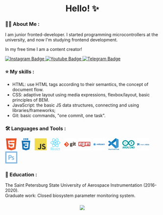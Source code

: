 

<!--
### Hi there 👋
**chistayaaa/chistayaaa** is a ✨ _special_ ✨ repository because its `README.md` (this file) appears on your GitHub profile.

Here are some ideas to get you started:

- 🔭 I’m currently working on ...
- 🌱 I’m currently learning ...
- 👯 I’m looking to collaborate on ...
- 🤔 I’m looking for help with ...
- 💬 Ask me about ...
- 📫 How to reach me: ...
- 😄 Pronouns: ...
- ⚡ Fun fact: ...
-->

<div id="header" align="center">
  <h1>Hello! ✨</h1>
</div>


### :woman_technologist: About Me :
I am junior fronted-developer.
I started programming microcontrollers at the university, and now I'm studying frontend development.

In my free time I am a content creator!
<div id="badges">
  <a href="https://instagram.com/chistayaaa">
    <img src="https://www.logo.wine/a/logo/Instagram/Instagram-Logo.wine.svg" width="55" alt="Instagram Badge"/>
  </a>
  <a href="https://www.youtube.com/c/SashaChistyakova">
    <img src="https://www.logo.wine/a/logo/YouTube/YouTube-Icon-Full-Color-Logo.wine.svg" alt="Youtube Badge" width="55"/>
  </a>
  <a href="https://t.me/chistayaaasasha">
    <img src="https://www.logo.wine/a/logo/Telegram_(software)/Telegram_(software)-Logo.wine.svg" width="55" alt="Telegram Badge"/>
  </a>
</div>

### :star: My skills :
- HTML: use HTML tags according to their semantics, the concept of document flow. 
- CSS: adaptive layout using media expressions, flexbox/layout, basic principles of BEM.
- JavaScript: the basic JS data structures, connecting and using libraries/frameworks;
- Git: basic commands, "one commit, one task".

### :hammer_and_wrench: Languages and Tools :

<div>
<img src="https://github.com/devicons/devicon/blob/master/icons/html5/html5-original.svg" title="HTML5" alt="HTML" width="40" height="40"/>&nbsp;
 <img src="https://github.com/devicons/devicon/blob/master/icons/css3/css3-plain-wordmark.svg"  title="CSS3" alt="CSS" width="40" height="40"/>&nbsp;
  <img src="https://github.com/devicons/devicon/blob/master/icons/javascript/javascript-original.svg" title="JavaScript" alt="JavaScript" width="40" height="40"/>&nbsp;
  <img src="https://github.com/devicons/devicon/blob/master/icons/react/react-original-wordmark.svg" title="React" alt="React" width="40" height="40"/>&nbsp;
  <img src="https://github.com/devicons/devicon/blob/master/icons/git/git-original-wordmark.svg" title="Git" **alt="Git" width="40" height="40"/>&nbsp;
        <img src="https://raw.githubusercontent.com/devicons/devicon/1119b9f84c0290e0f0b38982099a2bd027a48bf1/icons/npm/npm-original-wordmark.svg" title="Npm" **alt="Npm" width="40" height="40"/>&nbsp;     
<img src="https://raw.githubusercontent.com/devicons/devicon/1119b9f84c0290e0f0b38982099a2bd027a48bf1/icons/webpack/webpack-original-wordmark.svg" title="Webpack" **alt="Webpack" width="40" height="40"/>&nbsp;
 <img src="https://raw.githubusercontent.com/devicons/devicon/1119b9f84c0290e0f0b38982099a2bd027a48bf1/icons/vscode/vscode-original-wordmark.svg" title="VS" **alt="VS" width="40" height="40"/>&nbsp;
   <img src="https://raw.githubusercontent.com/devicons/devicon/1119b9f84c0290e0f0b38982099a2bd027a48bf1/icons/arduino/arduino-original-wordmark.svg" title="Arduino" **alt="Arduino" width="40" height="40"/>&nbsp;
   <img src="https://raw.githubusercontent.com/devicons/devicon/1119b9f84c0290e0f0b38982099a2bd027a48bf1/icons/intellij/intellij-plain-wordmark.svg" title="Intellij" **alt="Intellij" width="40" height="40"/>&nbsp;
   <img src="https://raw.githubusercontent.com/devicons/devicon/1119b9f84c0290e0f0b38982099a2bd027a48bf1/icons/photoshop/photoshop-line.svg" title="Photoshop" **alt="Photoshop" width="40" height="40"/>
</div>
</div>

### :telescope: Education :
<div>
The Saint Petersburg State University of Aerospace Instrumentation (2016-2020). &nbsp;
</div>
<div>
Graduate work: Closed biosystem parameter monitoring system.
</div>

###

<div id="end-gif" align="center">
  <img src="https://media0.giphy.com/media/jwFbMfYthIM6pttfjF/giphy.gif?cid=ecf05e4722mzyflnjx0tk10ledl2rsq8x4ddvhuzqsko1pzq&rid=giphy.gif&ct=g" width="400"/>
</div>


